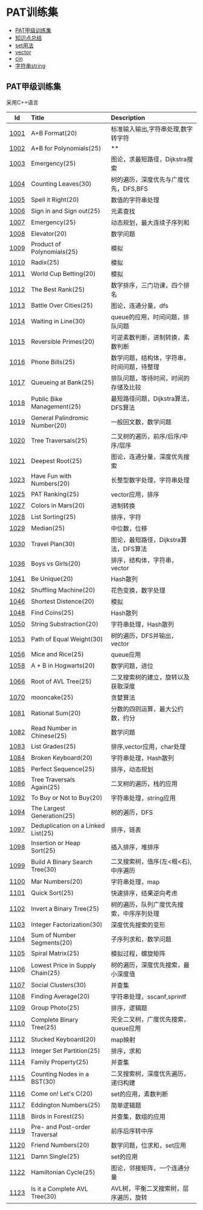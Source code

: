 # PAT训练集

+ [PAT甲级训练集](PAT_Bundles)
+ [知识点总结](notice.md)
+ [set用法](set_c++.md)
+ [vector](vector_c++.md)
+ [cin](cin_c++.md)
+ [字符串string](string_c++.md)

## PAT甲级训练集

采用C++语言

|Id|Title|Description|
|:---:|:---|:---|
|[1001](PAT_Bundles/1001.md)|A+B Format(20)|标准输入输出,字符串处理,数字转字符|
|[1002](PAT_Bundles/1002.md)|A+B for Polynomials(25)|**|
|[1003](PAT_Bundles/1003.md)|Emergency(25)|图论，求最短路径，Dijkstra搜索|
|[1004](PAT_Bundles/1004.md)|Counting Leaves(30)|树的遍历，深度优先与广度优先，DFS,BFS|
|[1005](PAT_Bundles/cppfiles/1005.cpp)|Spell it Right(20)|数值的字符串处理|
|[1006](PAT_Bundles/cppfiles/1006.cpp)|Sign in and Sign out(25)|元素查找|
|[1007](PAT_Bundles/cppfiles/1007.cpp)|Emergency(25)|动态规划，最大连续子序列和|
|[1008](PAT_Bundles/cppfiles/1008.cpp)|Elevator(20)|数学问题|
|[1009](PAT_Bundles/cppfiles/1009.cpp)|Product of Polynomials(25)|模拟|
|[1010](PAT_Bundles/cppfiles/1010.cpp)|Radix(25)|模拟|
|[1011](PAT_Bundles/cppfiles/1011.cpp)|World Cup Betting(20)|模拟|
|[1012](PAT_Bundles/1012.md)|The Best Rank(25)|数字排序，三门功课，四个排名|
|[1013](PAT_Bundles/1013.md)|Battle Over Cities(25)|图论，连通分量，dfs|
|[1014](PAT_Bundles/1014.md)|Waiting in Line(30)|queue的应用，时间问题，排队问题|
|[1015](PAT_Bundles/1015.md)|Reversible Primes(20)|可逆素数判断，进制转换，素数判断|
|[1016](PAT_Bundles/1016.md)|Phone Bills(25)|数学问题，结构体，字符串，时间问题，待整理|
|[1017](PAT_Bundles/1017.md)|Queueing at Bank(25)|排队问题，等待时间，时间的存储及比较|
|[1018](PAT_Bundles/1018.md)|Public Bike Management(25)|最短路径问题，Dijkstra算法，DFS算法|
|[1019](PAT_Bundles/1019.md)|General Palindromic Number(20)|一般回文数，数学问题|
|[1020](PAT_Bundles/1020.md)|Tree Traversals(25)|二叉树的遍历，前序/后序/中序/层序|
|[1021](PAT_Bundles/1021.md)|Deepest Root(25)|图论，连通分量，深度优先搜索|
|[1023](PAT_Bundles/1023.md)|Have Fun with Numbers(20)|长整型数字处理，字符串处理|
|[1025](PAT_Bundles/1025.md)|PAT Ranking(25)|vector应用，排序|
|[1027](PAT_Bundles/1027.md)|Colors in Mars(20)|进制转换|
|[1028](PAT_Bundles/1028.md)|List Sorting(25)|排序，字符|
|[1029](PAT_Bundles/1029.md)|Median(25)|中位数，位移|
|[1030](PAT_Bundles/1030.md)|Travel Plan(30)|图论，最短路径，Dijkstra算法，DFS算法|
|[1036](PAT_Bundles/1036.md)|Boys vs Girls(20)|排序，结构体，字符串，vector|
|[1041](PAT_Bundles/1041.md)|Be Unique(20)|Hash散列|
|[1042](PAT_Bundles/1042.md)|Shuffling Machine(20)|花色变换，数字处理|
|[1046](PAT_Bundles/1046.md)|Shortest Distence(20)|模拟
|[1048](PAT_Bundles/1048.md)|Find Coins(25)|Hash散列|
|[1050](PAT_Bundles/1050.md)|String Substraction(20)|字符串处理，Hash散列|
|[1053](PAT_Bundles/1053.md)|Path of Equal Weight(30)|树的遍历，DFS并输出，vector|
|[1056](PAT_Bundles/1056.md)|Mice and Rice(25)|queue应用|
|[1058](PAT_Bundles/1058.md)|A + B in Hogwarts(20)|数学问题，进位|
|[1066](PAT_Bundles/1066.md)|Root of AVL Tree(25)|二叉搜索树的建立，旋转以及获取深度|
|[1070](PAT_Bundles/1070.md)|mooncake(25)|贪婪算法|
|[1081](PAT_Bundles/1081.md)|Rational Sum(20)|分数的四则运算，最大公约数，约分|
|[1082](PAT_Bundles/1082.md)|Read Number in Chinese(25)|数学问题|
|[1083](PAT_Bundles/1083.md)|List Grades(25)|排序,vector应用，char处理|
|[1084](PAT_Bundles/1084.md)|Broken Keyboard(20)|字符串处理，Hash散列|
|[1085](PAT_Bundles/1085.md)|Perfect Sequence(25)|排序，动态规划|
|[1086](PAT_Bundles/1086.md)|Tree Traversals Again(25)|二叉树的遍历，栈的应用|
|[1092](PAT_Bundles/1092.md)|To Buy or Not to Buy(20)|字符串处理，string应用|
|[1094](PAT_Bundles/1094.md)|The Largest Generation(25)|树的遍历，DFS|
|[1097](PAT_Bundles/1097.md)|Deduplication on a Linked List(25)|排序，链表|
|[1098](PAT_Bundles/1098.md)|Insertion or Heap Sort(25)|插入排序，堆排序|
|[1099](PAT_Bundles/1099.md)|Build A Binary Search Tree(30)|二叉搜索树，值序(左<根<右),中序遍历|
|[1100](PAT_Bundles/1100.md)|Mar Numbers(20)|字符串处理，map|
|[1101](PAT_Bundles/1101.md)|Quick Sort(25)|快速排序，结果逆向考虑|
|[1102](PAT_Bundles/1102.md)|Invert a Binary Tree(25)|树的遍历，队列广度优先搜索，中序序列处理|
|[1103](PAT_Bundles/1103.md)|Integer Factorization(30)|深度优先搜索的变形|
|[1104](PAT_Bundles/1104.md)|Sum of Number Segments(20)|子序列求和，数学问题|
|[1105](PAT_Bundles/1105.md)|Spiral Matrix(25)|模拟过程，螺旋矩阵|
|[1106](PAT_Bundles/1106.md)|Lowest Price in Supply Chain(25)|树的遍历，深度优先搜索，最小深度值|
|[1107](PAT_Bundles/1107.md)|Social Clusters(30)|并查集|
|[1108](PAT_Bundles/1108.md)|Finding Average(20)|字符串处理，sscanf,sprintf|
|[1109](PAT_Bundles/1109.md)|Group Photo(25)|排序，逻辑题|
|[1110](PAT_Bundles/1110.md)|Complete Binary Tree(25)|完全二叉树，广度优先搜索，queue应用|
|[1112](PAT_Bundles/1112.md)|Stucked Keyboard(20)|map映射|
|[1113](PAT_Bundles/1113.md)|Integer Set Partition(25)|排序，求和|
|[1114](PAT_Bundles/1114.md)|Family Property(25)|并查集|
|[1115](PAT_Bundles/1115.md)|Counting Nodes in a BST(30)|二叉搜索树，深度优先遍历，递归构建|
|[1116](PAT_Bundles/1116.md)|Come on! Let's C(20)|set的应用，素数判断|
|[1117](PAT_Bundles/1117.md)|Eddington Numbers(25)|简单逻辑题|
|[1118](PAT_Bundles/1118.md)|Birds in Forest(25)|并查集，数组的应用|
|[1119](PAT_Bundles/1119.md)|Pre- and Post-order Traversal|前序后序转中序|
|[1120](PAT_Bundles/1120.md)|Friend Numbers(20)|数字问题，位求和，set应用|
|[1121](PAT_Bundles/1121.md)|Damn Single(25)|set的应用|
|[1122](PAT_Bundles/1122.md)|Hamiltonian Cycle(25)|图论，邻接矩阵，一个连通分量|
|[1123](PAT_Bundles/1123.md)|Is it a Complete AVL Tree(30)|AVL树，平衡二叉搜索树，层序遍历，旋转|
